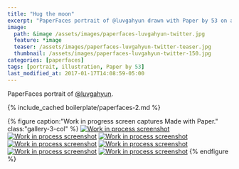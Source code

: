 ```yaml
---
title: "Hug the moon"
excerpt: "PaperFaces portrait of @luvgahyun drawn with Paper by 53 on an iPad."
image: 
  path: &image /assets/images/paperfaces-luvgahyun-twitter.jpg 
  feature: *image
  teaser: /assets/images/paperfaces-luvgahyun-twitter-teaser.jpg
  thumbnail: /assets/images/paperfaces-luvgahyun-twitter-150.jpg
categories: [paperfaces]
tags: [portrait, illustration, Paper by 53]
last_modified_at: 2017-01-17T14:08:59-05:00
---
```


PaperFaces portrait of [@luvgahyun](https://twitter.com/luvgahyun).

{% include_cached boilerplate/paperfaces-2.md %}

{% figure caption:"Work in progress screen captures Made with Paper." class:"gallery-3-col" %}
[![Work in process screenshot](/assets/images/paperfaces-luvgahyun-process-1-600.jpg)](/assets/images/paperfaces-luvgahyun-process-1-lg.jpg)
[![Work in process screenshot](/assets/images/paperfaces-luvgahyun-process-2-600.jpg)](/assets/images/paperfaces-luvgahyun-process-2-lg.jpg)
[![Work in process screenshot](/assets/images/paperfaces-luvgahyun-process-3-600.jpg)](/assets/images/paperfaces-luvgahyun-process-3-lg.jpg)
[![Work in process screenshot](/assets/images/paperfaces-luvgahyun-process-4-600.jpg)](/assets/images/paperfaces-luvgahyun-process-4-lg.jpg)
[![Work in process screenshot](/assets/images/paperfaces-luvgahyun-process-5-600.jpg)](/assets/images/paperfaces-luvgahyun-process-5-lg.jpg)
[![Work in process screenshot](/assets/images/paperfaces-luvgahyun-process-6-600.jpg)](/assets/images/paperfaces-luvgahyun-process-6-lg.jpg)
[![Work in process screenshot](/assets/images/paperfaces-luvgahyun-process-7-600.jpg)](/assets/images/paperfaces-luvgahyun-process-7-lg.jpg)
{% endfigure %}
